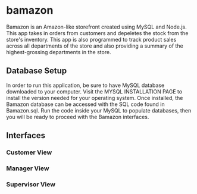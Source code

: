 # bamazon
Bamazon is an Amazon-like storefront created using MySQL and Node.js. This app takes in orders from customers and depeletes the stock from the store's inventory. This app is also programmed to track product sales across all departments of the store and also providing a summary of the highest-grossing departments in the store. 

## Database Setup
In order to run this application, be sure to have MySQL database downloaded to your computer. Visit the MYSQL INSTALLATION PAGE to install the version needed for your operating system. Once installed, the Bamazon database can be accessed with the SQL code found in Bamazon.sql. Run the code inside your MySQL to populate databases, then you will be ready to proceed with the Bamazon interfaces. 

## Interfaces

### Customer View

### Manager View

### Supervisor View

